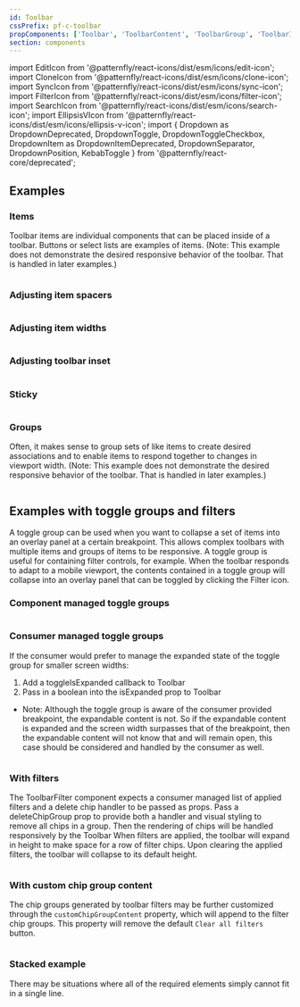 ```yaml
---
id: Toolbar
cssPrefix: pf-c-toolbar
propComponents: ['Toolbar', 'ToolbarContent', 'ToolbarGroup', 'ToolbarItem', 'ToolbarToggleGroup', 'ToolbarFilter']
section: components
---
```


import EditIcon from '@patternfly/react-icons/dist/esm/icons/edit-icon';
import CloneIcon from '@patternfly/react-icons/dist/esm/icons/clone-icon';
import SyncIcon from '@patternfly/react-icons/dist/esm/icons/sync-icon';
import FilterIcon from '@patternfly/react-icons/dist/esm/icons/filter-icon';
import SearchIcon from '@patternfly/react-icons/dist/esm/icons/search-icon';
import EllipsisVIcon from '@patternfly/react-icons/dist/esm/icons/ellipsis-v-icon';
import {
Dropdown as DropdownDeprecated,
DropdownToggle,
DropdownToggleCheckbox,
DropdownItem as DropdownItemDeprecated,
DropdownSeparator,
DropdownPosition,
KebabToggle
} from '@patternfly/react-core/deprecated';

## Examples

### Items

Toolbar items are individual components that can be placed inside of a toolbar. Buttons or select lists are examples of items. (Note: This example does not demonstrate the desired responsive behavior of the toolbar. That is handled in later examples.)

```ts file="./ToolbarItems.tsx"

```

### Adjusting item spacers

```ts file="./ToolbarSpacers.tsx"

```

### Adjusting item widths

```ts file="./ToolbarWidths.tsx"

```

### Adjusting toolbar inset

```ts file="./ToolbarInsets.tsx"

```

### Sticky

```ts file="./ToolbarSticky.tsx"

```

### Groups

Often, it makes sense to group sets of like items to create desired associations and to enable items to respond together to changes in viewport width. (Note: This example does not demonstrate the desired responsive behavior of the toolbar. That is handled in later examples.)

```ts file="./ToolbarGroups.tsx"

```
## Examples with toggle groups and filters

A toggle group can be used when you want to collapse a set of items into an overlay panel at a certain breakpoint. This allows complex toolbars with multiple items and groups of items to be responsive. A toggle group is useful for containing filter controls, for example. When the toolbar responds to adapt to a mobile viewport, the contents contained in a toggle group will collapse into an overlay panel that can be toggled by clicking the Filter icon.

### Component managed toggle groups

```ts file="./ToolbarComponentManagedToggleGroups.tsx"

```

### Consumer managed toggle groups

If the consumer would prefer to manage the expanded state of the toggle group for smaller screen widths:

1. Add a toggleIsExpanded callback to Toolbar
2. Pass in a boolean into the isExpanded prop to Toolbar

- Note: Although the toggle group is aware of the consumer provided breakpoint, the expandable content is not. So if the expandable content is expanded and the screen width surpasses that of the breakpoint, then the expandable content will not know that and will remain open, this case should be considered and handled by the consumer as well.

```ts file="./ToolbarConsumerManagedToggleGroups.tsx"

```

### With filters

The ToolbarFilter component expects a consumer managed list of applied filters and a delete chip handler to be passed as props. Pass a deleteChipGroup prop to provide both a handler and visual styling to remove all chips in a group. Then the rendering of chips will be handled responsively by the Toolbar
When filters are applied, the toolbar will expand in height to make space for a row of filter chips. Upon clearing the applied filters, the toolbar will collapse to its default height.

```ts file="./ToolbarWithFilters.tsx"

```

### With custom chip group content

The chip groups generated by toolbar filters may be further customized through the `customChipGroupContent` property, which will append to the filter chip groups. This property will remove the default `Clear all filters` button.

```ts file="./ToolbarCustomChipGroupContent.tsx"

```

### Stacked example

There may be situations where all of the required elements simply cannot fit in a single line.

```ts file="./ToolbarStacked.tsx"

```
